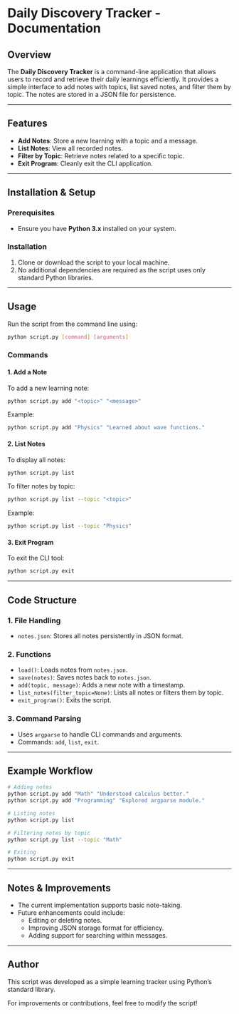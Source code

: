 # Daily Discovery Tracker - Documentation

## Overview
The **Daily Discovery Tracker** is a command-line application that allows users to record and retrieve their daily learnings efficiently. It provides a simple interface to add notes with topics, list saved notes, and filter them by topic. The notes are stored in a JSON file for persistence.

---

## Features
- **Add Notes**: Store a new learning with a topic and a message.
- **List Notes**: View all recorded notes.
- **Filter by Topic**: Retrieve notes related to a specific topic.
- **Exit Program**: Cleanly exit the CLI application.

---

## Installation & Setup
### Prerequisites
- Ensure you have **Python 3.x** installed on your system.

### Installation
1. Clone or download the script to your local machine.
2. No additional dependencies are required as the script uses only standard Python libraries.

---

## Usage
Run the script from the command line using:
```sh
python script.py [command] [arguments]
```

### Commands
#### 1. **Add a Note**
To add a new learning note:
```sh
python script.py add "<topic>" "<message>"
```
Example:
```sh
python script.py add "Physics" "Learned about wave functions."
```

#### 2. **List Notes**
To display all notes:
```sh
python script.py list
```
To filter notes by topic:
```sh
python script.py list --topic "<topic>"
```
Example:
```sh
python script.py list --topic "Physics"
```

#### 3. **Exit Program**
To exit the CLI tool:
```sh
python script.py exit
```

---

## Code Structure
### **1. File Handling**
- `notes.json`: Stores all notes persistently in JSON format.

### **2. Functions**
- `load()`: Loads notes from `notes.json`.
- `save(notes)`: Saves notes back to `notes.json`.
- `add(topic, message)`: Adds a new note with a timestamp.
- `list_notes(filter_topic=None)`: Lists all notes or filters them by topic.
- `exit_program()`: Exits the script.

### **3. Command Parsing**
- Uses `argparse` to handle CLI commands and arguments.
- Commands: `add`, `list`, `exit`.

---

## Example Workflow
```sh
# Adding notes
python script.py add "Math" "Understood calculus better."
python script.py add "Programming" "Explored argparse module."

# Listing notes
python script.py list

# Filtering notes by topic
python script.py list --topic "Math"

# Exiting
python script.py exit
```

---

## Notes & Improvements
- The current implementation supports basic note-taking.
- Future enhancements could include:
  - Editing or deleting notes.
  - Improving JSON storage format for efficiency.
  - Adding support for searching within messages.

---

## Author
This script was developed as a simple learning tracker using Python’s standard library.

For improvements or contributions, feel free to modify the script!

